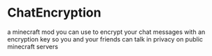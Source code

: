 # ChatEncryption
a minecraft mod you can use to encrypt your chat messages with an encryption key so you and your friends can talk in privacy on public minecraft servers
